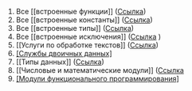 1. Все [[встроенные функции]] ([Ссылка](https://docs.python.org/3/library/functions.html))
2. Все [[встроенные константы]] ([Ссылка](https://docs.python.org/3/library/constants.html))
3. Все [[встроенные типы]] ([Ссылка](https://docs.python.org/3/library/stdtypes.html))
4. Все [[встроенные исключения]] ([Ссылка](https://docs.python.org/3/library/exceptions.html) )
5. [[Услуги по обработке текстов]] ([Ссылка](https://docs.python.org/3/library/text.html))
6. [[Службы двоичных данных]]([Ссылка](https://docs.python.org/3/library/binary.html))
7. [[Типы данных]] ([Ссылка](https://docs.python.org/3/library/datatypes.html))
8. [[Числовые и математические модули]] ([Ссылка](https://docs.python.org/3/library/numeric.html)
9. [[Модули функционального программирования]]([Ссылка](https://docs.python.org/3/library/functional.html))